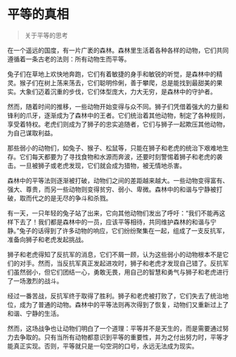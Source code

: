 # 平等的真相
> 关于平等的思考

在一个遥远的国度，有一片广袤的森林。森林里生活着各种各样的动物，它们共同遵循着一条古老的法则：所有动物生而平等。

兔子们在草地上欢快地奔跑，它们有着敏捷的身手和敏锐的听觉，是森林中的精灵。猴子们在树上荡来荡去，它们聪明伶俐，善于攀爬，总是能找到最甜美的果实。大象们迈着沉重的步伐，它们体型庞大，力大无穷，是森林中的守护者。

然而，随着时间的推移，一些动物开始变得与众不同。狮子们凭借着强大的力量和锋利的爪牙，逐渐成为了森林中的王者。它们统治着其他动物，制定了各种规则，享受着特权。老虎们则成为了狮子的忠实追随者，它们与狮子一起欺压其他动物，为自己谋取利益。

那些弱小的动物们，如兔子、猴子、松鼠等，只能在狮子和老虎的统治下艰难地生存。它们每天都要为了寻找食物和水源而奔波，还要时刻警惕着狮子和老虎的袭击。一旦被狮子或老虎发现，它们就会成为猎物，被无情地杀害。

森林中的平等法则逐渐被打破，动物们之间的差距越来越大。一些动物变得富有、强大、尊贵，而另一些动物则变得贫穷、弱小、卑微。森林中的和谐与宁静被打破，取而代之的是无尽的争斗和杀戮。

有一天，一只年轻的兔子站了出来，它向其他动物们发出了呼吁：“我们不能再这样下去了！我们都是森林中的一员，应该平等相待，共同维护森林的和谐与宁静。”兔子的话得到了许多动物的响应，它们纷纷聚集在一起，组成了一支反抗军，准备向狮子和老虎发起挑战。

狮子和老虎得知了反抗军的消息，它们不屑一顾，认为这些弱小的动物根本不是它们的对手。然而，当反抗军真正发起进攻时，狮子和老虎才发现自己错了。反抗军们虽然弱小，但它们团结一心，勇敢无畏，用自己的智慧和勇气与狮子和老虎进行了一场激烈的战斗。

经过一番苦战，反抗军终于取得了胜利。狮子和老虎被打败了，它们失去了统治地位，成为了普通的动物。森林中的平等法则再次得到了恢复，动物们又重新过上了和谐、宁静的生活。

然而，这场战争也让动物们明白了一个道理：平等并不是天生的，而是需要通过努力去争取的。只有当所有动物都意识到平等的重要性，并为之付出努力时，平等才能真正实现。否则，平等就只是一句空洞的口号，永远无法成为现实。